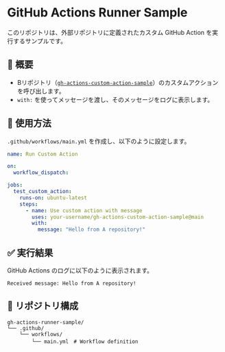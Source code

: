 # GitHub Actions Runner Sample

このリポジトリは、外部リポジトリに定義されたカスタム GitHub Action を実行するサンプルです。

## 📌 概要
- Bリポジトリ（[`gh-actions-custom-action-sample`](https://github.com/rendya2501/gh-actions-custom-action-sample)）のカスタムアクションを呼び出します。
- `with:` を使ってメッセージを渡し、そのメッセージをログに表示します。

## 🚀 使用方法

`.github/workflows/main.yml` を作成し、以下のように設定します。

```yaml
name: Run Custom Action

on:
  workflow_dispatch:

jobs:
  test_custom_action:
    runs-on: ubuntu-latest
    steps:
      - name: Use custom action with message
        uses: your-username/gh-actions-custom-action-sample@main
        with:
          message: "Hello from A repository!"
```

## ✅ 実行結果

GitHub Actions のログに以下のように表示されます。

```
Received message: Hello from A repository!
```

## 📂 リポジトリ構成

```
gh-actions-runner-sample/
└── .github/
    └── workflows/
        └── main.yml　# Workflow definition
```
